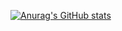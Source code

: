 [![Anurag's GitHub stats](https://github-readme-stats.vercel.app/api?username=ebeleey&theme=radical)](https://github.com/anuraghazra/github-readme-stats)
